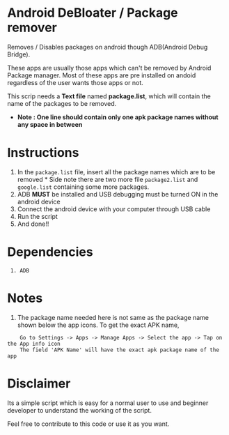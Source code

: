# Android DeBloater / Package remover
Removes / Disables packages on android though ADB(Android Debug Bridge). 

These apps are usually those apps which can't be removed by Android Package manager. Most of these apps are pre installed on andoid regardless of the user wants those apps or not. 

This scrip needs a <b>Text file</b> named <b>package.list</b>, which will contain the name of the packages to be removed. 
* <b>Note : One line should contain only one apk package names without any space in between</b>

# Instructions 
  1. In the `package.list` file, insert all the package names which are to be removed
    * Side note there are two more file `package2.list` and `google.list` containing some more packages.
  2. ADB <b>MUST</b> be installed and USB debugging must be turned ON in the android device
  3. Connect the android device with your computer through USB cable
  4. Run the script
  5. And done!!

# Dependencies
```
 1. ADB
```

# Notes
 1. The package name needed here is not same as the package name shown below the app icons. To get the exact APK name, 
```
	Go to Settings -> Apps -> Manage Apps -> Select the app -> Tap on the App info icon 
	The field 'APK Name' will have the exact apk package name of the app
```

# Disclaimer 

Its a simple script which is easy for a normal user to use and beginner developer to understand the working of the script. 

Feel free to contribute to this code or use it as you want.
